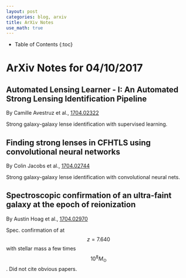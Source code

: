 ```yaml
---
layout: post
categories: blog, arxiv
title: ArXiv Notes
use_math: true
---
```


* Table of Contents
{:toc}


# ArXiv Notes for 04/10/2017


## Automated Lensing Learner - I: An Automated Strong Lensing Identification Pipeline

By Camille Avestruz et al., [1704.02322](https://arxiv.org/abs/1704.02322)

Strong galaxy-galaxy lense identification with supervised learning.


## Finding strong lenses in CFHTLS using convolutional neural networks

By Colin Jacobs et al., [1704.02744](https://arxiv.org/abs/1704.02744)

Strong galaxy-galaxy lense identification with convolutional neural nets.

## Spectroscopic confirmation of an ultra-faint galaxy at the epoch of reionization

By Austin Hoag et al., [1704.02970](https://arxiv.org/abs/1704.02970)

Spec. confirmation of at $$ z = 7.640 $$ with stellar mass a few times $$ 10^8 M_{\odot}$$. Did not cite obvious papers.
